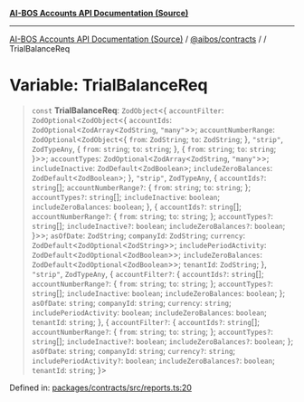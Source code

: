 [**AI-BOS Accounts API Documentation (Source)**](../../../README.md)

***

[AI-BOS Accounts API Documentation (Source)](../../../README.md) / [@aibos/contracts](../README.md) / [](../README.md) / TrialBalanceReq

# Variable: TrialBalanceReq

> `const` **TrialBalanceReq**: `ZodObject`\<\{ `accountFilter`: `ZodOptional`\<`ZodObject`\<\{ `accountIds`: `ZodOptional`\<`ZodArray`\<`ZodString`, `"many"`\>\>; `accountNumberRange`: `ZodOptional`\<`ZodObject`\<\{ `from`: `ZodString`; `to`: `ZodString`; \}, `"strip"`, `ZodTypeAny`, \{ `from`: `string`; `to`: `string`; \}, \{ `from`: `string`; `to`: `string`; \}\>\>; `accountTypes`: `ZodOptional`\<`ZodArray`\<`ZodString`, `"many"`\>\>; `includeInactive`: `ZodDefault`\<`ZodBoolean`\>; `includeZeroBalances`: `ZodDefault`\<`ZodBoolean`\>; \}, `"strip"`, `ZodTypeAny`, \{ `accountIds?`: `string`[]; `accountNumberRange?`: \{ `from`: `string`; `to`: `string`; \}; `accountTypes?`: `string`[]; `includeInactive`: `boolean`; `includeZeroBalances`: `boolean`; \}, \{ `accountIds?`: `string`[]; `accountNumberRange?`: \{ `from`: `string`; `to`: `string`; \}; `accountTypes?`: `string`[]; `includeInactive?`: `boolean`; `includeZeroBalances?`: `boolean`; \}\>\>; `asOfDate`: `ZodString`; `companyId`: `ZodString`; `currency`: `ZodDefault`\<`ZodOptional`\<`ZodString`\>\>; `includePeriodActivity`: `ZodDefault`\<`ZodOptional`\<`ZodBoolean`\>\>; `includeZeroBalances`: `ZodDefault`\<`ZodOptional`\<`ZodBoolean`\>\>; `tenantId`: `ZodString`; \}, `"strip"`, `ZodTypeAny`, \{ `accountFilter?`: \{ `accountIds?`: `string`[]; `accountNumberRange?`: \{ `from`: `string`; `to`: `string`; \}; `accountTypes?`: `string`[]; `includeInactive`: `boolean`; `includeZeroBalances`: `boolean`; \}; `asOfDate`: `string`; `companyId`: `string`; `currency`: `string`; `includePeriodActivity`: `boolean`; `includeZeroBalances`: `boolean`; `tenantId`: `string`; \}, \{ `accountFilter?`: \{ `accountIds?`: `string`[]; `accountNumberRange?`: \{ `from`: `string`; `to`: `string`; \}; `accountTypes?`: `string`[]; `includeInactive?`: `boolean`; `includeZeroBalances?`: `boolean`; \}; `asOfDate`: `string`; `companyId`: `string`; `currency?`: `string`; `includePeriodActivity?`: `boolean`; `includeZeroBalances?`: `boolean`; `tenantId`: `string`; \}\>

Defined in: [packages/contracts/src/reports.ts:20](https://github.com/pohlai88/accounts/blob/48103fb36d28b2b9bfb33472b6de2f719773cde9/packages/contracts/src/reports.ts#L20)
